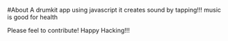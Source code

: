 #About
A drumkit app using javascript 
it creates sound by tapping!!!
music is good for health

Please feel to contribute!
Happy Hacking!!!

